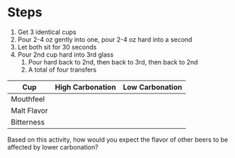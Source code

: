 # Steps
1. Get 3 identical cups
2. Pour 2-4 oz gently into one, pour 2-4 oz hard into a second
3. Let both sit for 30 seconds
4. Pour 2nd cup hard into 3rd glass
	1. Pour hard back to 2nd, then back to 3rd, then back to 2nd
	2. A total of four transfers


Cup | High Carbonation | Low Carbonation
--|--|--
Mouthfeel | |
Malt Flavor | |
Bitterness | |

Based on this activity, how would you expect the flavor of other beers to be affected by lower carbonation?